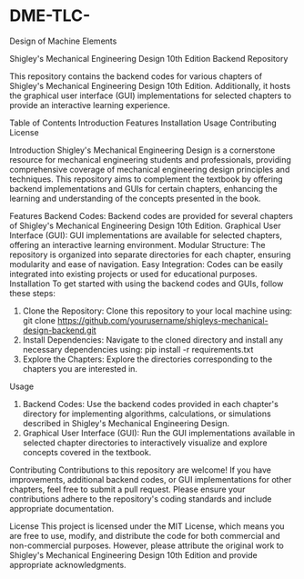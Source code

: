 # DME-TLC-
Design of Machine Elements 


Shigley's Mechanical Engineering Design 10th Edition Backend Repository

This repository contains the backend codes for various chapters of Shigley's Mechanical Engineering Design 10th Edition. Additionally, it hosts the graphical user interface (GUI) implementations for selected chapters to provide an interactive learning experience.

Table of Contents
Introduction
Features
Installation
Usage
Contributing
License

Introduction
Shigley's Mechanical Engineering Design is a cornerstone resource for mechanical engineering students and professionals, providing comprehensive coverage of mechanical engineering design principles and techniques. This repository aims to complement the textbook by offering backend implementations and GUIs for certain chapters, enhancing the learning and understanding of the concepts presented in the book.

Features
Backend Codes: Backend codes are provided for several chapters of Shigley's Mechanical Engineering Design 10th Edition.
Graphical User Interface (GUI): GUI implementations are available for selected chapters, offering an interactive learning environment.
Modular Structure: The repository is organized into separate directories for each chapter, ensuring modularity and ease of navigation.
Easy Integration: Codes can be easily integrated into existing projects or used for educational purposes.
Installation
To get started with using the backend codes and GUIs, follow these steps:
1. Clone the Repository: Clone this repository to your local machine using:
git clone https://github.com/yourusername/shigleys-mechanical-design-backend.git
2. Install Dependencies: Navigate to the cloned directory and install any necessary dependencies using:
pip install -r requirements.txt
3. Explore the Chapters: Explore the directories corresponding to the chapters you are interested in.

Usage
1. Backend Codes: Use the backend codes provided in each chapter's directory for implementing algorithms, calculations, or simulations described in Shigley's Mechanical Engineering Design.
2. Graphical User Interface (GUI): Run the GUI implementations available in selected chapter directories to interactively visualize and explore concepts covered in the textbook.

Contributing
Contributions to this repository are welcome! If you have improvements, additional backend codes, or GUI implementations for other chapters, feel free to submit a pull request. Please ensure your contributions adhere to the repository's coding standards and include appropriate documentation.

License
This project is licensed under the MIT License, which means you are free to use, modify, and distribute the code for both commercial and non-commercial purposes. However, please attribute the original work to Shigley's Mechanical Engineering Design 10th Edition and provide appropriate acknowledgments.

